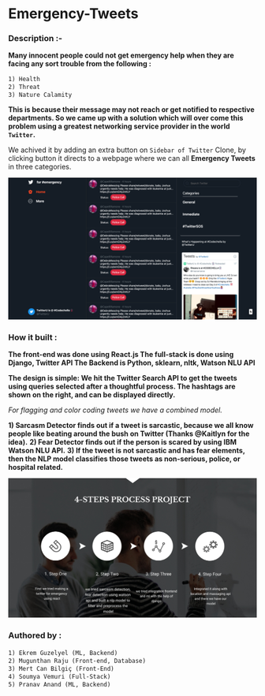 # Emergency-Tweets

### Description :-

**Many innocent people could not get emergency help when they are facing any sort trouble from the following :**

    1) Health
    2) Threat
    3) Nature Calamity

**This is because their message may not reach or get notified to respective departments. So we came up with a solution which will over come this problem using a greatest networking service provider in the world `Twitter`.**

We achived it by adding an extra button on `Sidebar of Twitter` Clone, by clicking button it directs to a webpage where we can all **Emergency Tweets** in three categories.

<img src="https://github.com/Mugunthanraju/Emergency-Tweets/blob/main/ScreenShot/image.png" alt="Twitter Application" >

### How it built :

**The front-end was done using React.js The full-stack is done using Django, Twitter API The Backend is Python, sklearn, nltk, Watson NLU API**

**The design is simple: We hit the Twitter Search API to get the tweets using queries selected after a thoughtful process. The hashtags are shown on the right, and can be displayed directly.**

*For flagging and color coding tweets we have a combined model.*

**1) Sarcasm Detector finds out if a tweet is sarcastic, because we all know people like beating around the bush on Twitter (Thanks @Kaitlyn for the idea).**
**2) Fear Detector finds out if the person is scared by using IBM Watson NLU API.**
**3) If the tweet is not sarcastic and has fear elements, then the NLP model classifies those tweets as non-serious, police, or hospital related.**


<img src="https://github.com/Mugunthanraju/Emergency-Tweets/blob/main/ScreenShot/Steps.jpg" alt="Twitter Application" >


### Authored by : 

    1) Ekrem Guzelyel (ML, Backend)
    2) Mugunthan Raju (Front-end, Database)
    3) Mert Can Bilgiç (Front-End)
    4) Soumya Vemuri (Full-Stack)
    5) Pranav Anand (ML, Backend)
